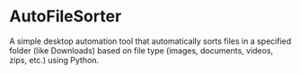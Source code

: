 # AutoFileSorter
A simple desktop automation tool that automatically sorts files in a specified folder (like Downloads) based on file type (images, documents, videos, zips, etc.) using Python.
